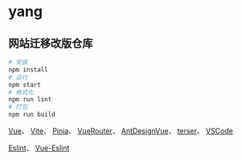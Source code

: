 # yang

## 网站迁移改版仓库

```sh
# 安装
npm install
# 运行
npm start
# 格式化
npm run lint
# 打包
npm run build
```

[Vue](https://cn.vuejs.org/)、
[Vite](https://cn.vitejs.dev/)、
[Pinia](https://pinia.vuejs.org/zh/)、
[VueRouter](https://router.vuejs.org/zh/)、
[AntDesignVue](https://www.antdv.com/docs/vue/introduce-cn)、
[terser](https://terser.org/)、
[VSCode](https://code.visualstudio.com/)

[Eslint](http://eslint.cn/docs/rules/)、
[Vue-Eslint](https://eslint.vuejs.org/rules/)
